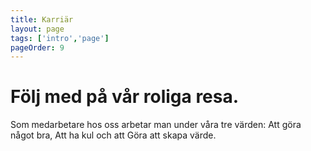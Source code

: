```yaml
---
title: Karriär
layout: page
tags: ['intro','page']
pageOrder: 9
---
```


Följ med på vår roliga resa.
====

Som medarbetare hos oss arbetar man under våra tre värden: Att göra något bra, Att ha kul och att Göra att skapa värde.